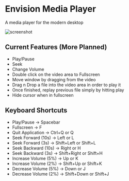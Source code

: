 # Envision Media Player

A media player for the modern desktop

<picture>
  <source media="(prefers-color-scheme: dark)"
    srcset="https://gitlab.com/envision-play/envision-media-player/-/raw/screenshots/latest-dev-dark.png">
  <img alt="screenshot"
    src="https://gitlab.com/envision-play/envision-media-player/-/raw/screenshots/latest-dev.png">
</picture>

## Current Features (More Planned)

- Play/Pause
- Seek
- Change Volume
- Double click on the video area to Fullscreen
- Move window by dragging from the video
- Drag n Drop a file into the video area in order to play it
- Once finished, replay previous file simply by hitting play
- Hide cursor when in fullscreen

## Keyboard Shortcuts

- Play/Pause -> Spacebar
- Fullscreen -> F
- Quit Application -> Ctrl+Q or Q
- Seek Forward (10s) -> Left or L
- Seek Forward (3s) -> Shift+Left or Shift+L
- Seek Backward (10s) -> Right or H
- Seek Backward (3s) -> Shift+Right or Shift+H
- Increase Volume (5%) -> Up or K
- Increase Volume (2%) -> Shift+Up or Shift+K
- Decrease Volume (5%) -> Down or J
- Decrease Volume (2%) -> Shift+Down or Shift+J
